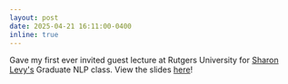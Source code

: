 ```yaml
---
layout: post
date: 2025-04-21 16:11:00-0400
inline: true
---
```

Gave my first ever invited guest lecture at Rutgers University for [Sharon Levy's](https://sharonlevy.github.io) Graduate NLP class. View the slides [here](/assets/pdf/Rutgers%20Talk.pdf)!
<!-- Announcements and news can be much longer than just quick inline posts. In fact, they can have all the features available for the standard blog posts. See below. -->